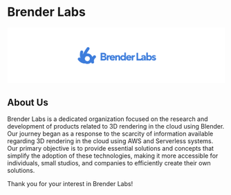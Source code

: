 # Brender Labs

![Brender Labs Logo](./bl-banner.svg)

## About Us

Brender Labs is a dedicated organization focused on the research and development of products related to 3D rendering in the cloud using Blender. Our journey began as a response to the scarcity of information available regarding 3D rendering in the cloud using AWS and Serverless systems. Our primary objective is to provide essential solutions and concepts that simplify the adoption of these technologies, making it more accessible for individuals, small studios, and companies to efficiently create their own solutions.

Thank you for your interest in Brender Labs!
